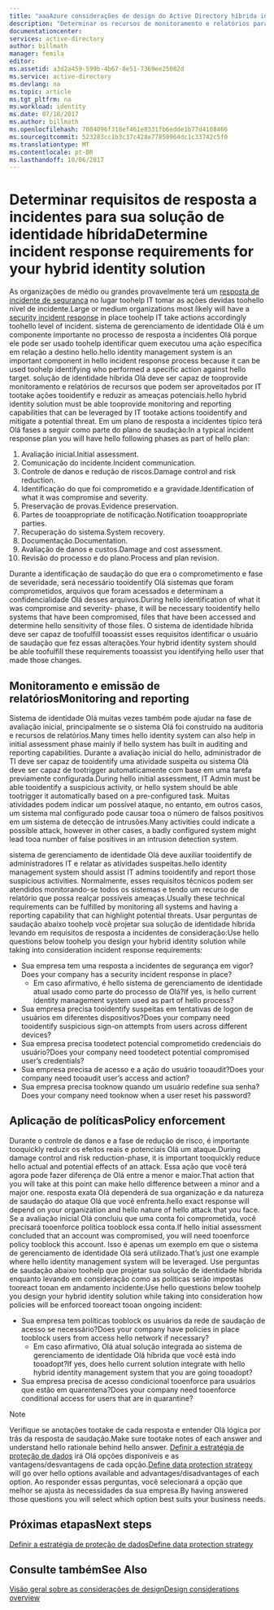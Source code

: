 ```yaml
---
title: "aaaAzure considerações de design do Active Directory híbrida identidade - determinar requisitos de incidente rResponse | Microsoft Docs"
description: "Determinar os recursos de monitoramento e relatórios para solução de identidade híbrida de saudação que podem ser aproveitadas por IT tootake ações tooidentify e reduzir um possíveis ameaças"
documentationcenter: 
services: active-directory
author: billmath
manager: femila
editor: 
ms.assetid: a3d2a459-599b-4b67-8e51-7369ee25082d
ms.service: active-directory
ms.devlang: na
ms.topic: article
ms.tgt_pltfrm: na
ms.workload: identity
ms.date: 07/18/2017
ms.author: billmath
ms.openlocfilehash: 7084096f318ef461e8331fb6edde1b77d4108466
ms.sourcegitcommit: 523283cc1b3c37c428e77850964dc1c33742c5f0
ms.translationtype: MT
ms.contentlocale: pt-BR
ms.lasthandoff: 10/06/2017
---
```

# <a name="determine-incident-response-requirements-for-your-hybrid-identity-solution"></a><span data-ttu-id="6f0c2-103">Determinar requisitos de resposta a incidentes para sua solução de identidade híbrida</span><span class="sxs-lookup"><span data-stu-id="6f0c2-103">Determine incident response requirements for your hybrid identity solution</span></span>
<span data-ttu-id="6f0c2-104">As organizações de médio ou grandes provavelmente terá um [resposta de incidente de segurança](https://technet.microsoft.com/library/cc700825.aspx) no lugar toohelp IT tomar as ações devidas toohello nível de incidente.</span><span class="sxs-lookup"><span data-stu-id="6f0c2-104">Large or medium organizations most likely will have a [security incident response](https://technet.microsoft.com/library/cc700825.aspx) in place toohelp IT take actions accordingly toohello level of incident.</span></span> <span data-ttu-id="6f0c2-105">sistema de gerenciamento de identidade Olá é um componente importante no processo de resposta a incidentes Olá porque ele pode ser usado toohelp identificar quem executou uma ação específica em relação a destino hello.</span><span class="sxs-lookup"><span data-stu-id="6f0c2-105">hello identity management system is an important component in hello incident response process because it can be used toohelp identifying who performed a specific action against hello target.</span></span> <span data-ttu-id="6f0c2-106">solução de identidade híbrida Olá deve ser capaz de tooprovide monitoramento e relatórios de recursos que podem ser aproveitados por IT tootake ações tooidentify e reduzir as ameaças potenciais.</span><span class="sxs-lookup"><span data-stu-id="6f0c2-106">hello hybrid identity solution must be able tooprovide monitoring and reporting capabilities that can be leveraged by IT tootake actions tooidentify and mitigate a potential threat.</span></span> <span data-ttu-id="6f0c2-107">Em um plano de resposta a incidentes típico terá Olá fases a seguir como parte do plano de saudação:</span><span class="sxs-lookup"><span data-stu-id="6f0c2-107">In a typical incident response plan you will have hello following phases as part of hello plan:</span></span>

1. <span data-ttu-id="6f0c2-108">Avaliação inicial.</span><span class="sxs-lookup"><span data-stu-id="6f0c2-108">Initial assessment.</span></span>
2. <span data-ttu-id="6f0c2-109">Comunicação do incidente.</span><span class="sxs-lookup"><span data-stu-id="6f0c2-109">Incident communication.</span></span>
3. <span data-ttu-id="6f0c2-110">Controle de danos e redução de riscos.</span><span class="sxs-lookup"><span data-stu-id="6f0c2-110">Damage control and risk reduction.</span></span>
4. <span data-ttu-id="6f0c2-111">Identificação do que foi comprometido e a gravidade.</span><span class="sxs-lookup"><span data-stu-id="6f0c2-111">Identification of what it was compromise and severity.</span></span>
5. <span data-ttu-id="6f0c2-112">Preservação de provas.</span><span class="sxs-lookup"><span data-stu-id="6f0c2-112">Evidence preservation.</span></span>
6. <span data-ttu-id="6f0c2-113">Partes de tooappropriate de notificação.</span><span class="sxs-lookup"><span data-stu-id="6f0c2-113">Notification tooappropriate parties.</span></span>
7. <span data-ttu-id="6f0c2-114">Recuperação do sistema.</span><span class="sxs-lookup"><span data-stu-id="6f0c2-114">System recovery.</span></span>
8. <span data-ttu-id="6f0c2-115">Documentação.</span><span class="sxs-lookup"><span data-stu-id="6f0c2-115">Documentation.</span></span>
9. <span data-ttu-id="6f0c2-116">Avaliação de danos e custos.</span><span class="sxs-lookup"><span data-stu-id="6f0c2-116">Damage and cost assessment.</span></span>
10. <span data-ttu-id="6f0c2-117">Revisão do processo e do plano.</span><span class="sxs-lookup"><span data-stu-id="6f0c2-117">Process and plan revision.</span></span>

<span data-ttu-id="6f0c2-118">Durante a identificação de saudação do que era o comprometimento e fase de severidade, será necessário tooidentify Olá sistemas que foram comprometidos, arquivos que foram acessados e determinam a confidencialidade Olá desses arquivos.</span><span class="sxs-lookup"><span data-stu-id="6f0c2-118">During hello identification of what it was compromise and severity- phase, it will be necessary tooidentify hello systems that have been compromised, files that have been accessed and determine hello sensitivity of those files.</span></span> <span data-ttu-id="6f0c2-119">O sistema de identidade híbrida deve ser capaz de toofulfill tooassist esses requisitos identificar o usuário de saudação que fez essas alterações.</span><span class="sxs-lookup"><span data-stu-id="6f0c2-119">Your hybrid identity system should be able toofulfill these requirements tooassist you identifying hello user that made those changes.</span></span> 

## <a name="monitoring-and-reporting"></a><span data-ttu-id="6f0c2-120">Monitoramento e emissão de relatórios</span><span class="sxs-lookup"><span data-stu-id="6f0c2-120">Monitoring and reporting</span></span>
<span data-ttu-id="6f0c2-121">Sistema de identidade Olá muitas vezes também pode ajudar na fase de avaliação inicial, principalmente se o sistema Olá foi construído na auditoria e recursos de relatórios.</span><span class="sxs-lookup"><span data-stu-id="6f0c2-121">Many times hello identity system can also help in initial assessment phase mainly if hello system has built in auditing and reporting capabilities.</span></span> <span data-ttu-id="6f0c2-122">Durante a avaliação inicial do hello, administrador de TI deve ser capaz de tooidentify uma atividade suspeita ou sistema Olá deve ser capaz de tootrigger automaticamente com base em uma tarefa previamente configurada.</span><span class="sxs-lookup"><span data-stu-id="6f0c2-122">During hello initial assessment, IT Admin must be able tooidentify a suspicious activity, or hello system should be able tootrigger it automatically based on a pre-configured task.</span></span> <span data-ttu-id="6f0c2-123">Muitas atividades podem indicar um possível ataque, no entanto, em outros casos, um sistema mal configurado pode causar tooa o número de falsos positivos em um sistema de detecção de intrusões.</span><span class="sxs-lookup"><span data-stu-id="6f0c2-123">Many activities could indicate a possible attack, however in other cases, a badly configured system might lead tooa number of false positives in an intrusion detection system.</span></span> 

<span data-ttu-id="6f0c2-124">sistema de gerenciamento de identidade Olá deve auxiliar tooidentify de administradores IT e relatar as atividades suspeitas.</span><span class="sxs-lookup"><span data-stu-id="6f0c2-124">hello identity management system should assist IT admins tooidentify and report those suspicious activities.</span></span> <span data-ttu-id="6f0c2-125">Normalmente, esses requisitos técnicos podem ser atendidos monitorando-se todos os sistemas e tendo um recurso de relatório que possa realçar possíveis ameaças.</span><span class="sxs-lookup"><span data-stu-id="6f0c2-125">Usually these technical requirements can be fulfilled by monitoring all systems and having a reporting capability that can highlight potential threats.</span></span> <span data-ttu-id="6f0c2-126">Usar perguntas de saudação abaixo toohelp você projetar sua solução de identidade híbrida levando em requisitos de resposta a incidentes de consideração:</span><span class="sxs-lookup"><span data-stu-id="6f0c2-126">Use hello questions below toohelp you design your hybrid identity solution while taking into consideration incident response requirements:</span></span>

* <span data-ttu-id="6f0c2-127">Sua empresa tem uma resposta a incidentes de segurança em vigor?</span><span class="sxs-lookup"><span data-stu-id="6f0c2-127">Does your company has a security incident response in place?</span></span>
  * <span data-ttu-id="6f0c2-128">Em caso afirmativo, é hello sistema de gerenciamento de identidade atual usado como parte do processo de Olá?</span><span class="sxs-lookup"><span data-stu-id="6f0c2-128">If yes, is hello current identity management system used as part of hello process?</span></span>
* <span data-ttu-id="6f0c2-129">Sua empresa precisa tooidentify suspeitas em tentativas de logon de usuários em diferentes dispositivos?</span><span class="sxs-lookup"><span data-stu-id="6f0c2-129">Does your company need tooidentify suspicious sign-on attempts from users across different devices?</span></span>
* <span data-ttu-id="6f0c2-130">Sua empresa precisa toodetect potencial comprometido credenciais do usuário?</span><span class="sxs-lookup"><span data-stu-id="6f0c2-130">Does your company need toodetect potential compromised user’s credentials?</span></span>
* <span data-ttu-id="6f0c2-131">Sua empresa precisa de acesso e a ação do usuário tooaudit?</span><span class="sxs-lookup"><span data-stu-id="6f0c2-131">Does your company need tooaudit user’s access and action?</span></span>
* <span data-ttu-id="6f0c2-132">Sua empresa precisa tooknow quando um usuário redefine sua senha?</span><span class="sxs-lookup"><span data-stu-id="6f0c2-132">Does your company need tooknow when a user reset his password?</span></span>

## <a name="policy-enforcement"></a><span data-ttu-id="6f0c2-133">Aplicação de políticas</span><span class="sxs-lookup"><span data-stu-id="6f0c2-133">Policy enforcement</span></span>
<span data-ttu-id="6f0c2-134">Durante o controle de danos e a fase de redução de risco, é importante tooquickly reduzir os efeitos reais e potenciais Olá um ataque.</span><span class="sxs-lookup"><span data-stu-id="6f0c2-134">During damage control and risk reduction-phase, it is important tooquickly reduce hello actual and potential effects of an attack.</span></span> <span data-ttu-id="6f0c2-135">Essa ação que você terá agora pode fazer diferença de Olá entre a menor e maior.</span><span class="sxs-lookup"><span data-stu-id="6f0c2-135">That action that you will take at this point can make hello difference between a minor and a major one.</span></span> <span data-ttu-id="6f0c2-136">resposta exata Olá dependerá de sua organização e da natureza de saudação do ataque Olá que você enfrenta.</span><span class="sxs-lookup"><span data-stu-id="6f0c2-136">hello exact response will depend on your organization and hello nature of hello attack that you face.</span></span> <span data-ttu-id="6f0c2-137">Se a avaliação inicial Olá concluiu que uma conta foi comprometida, você precisará tooenforce política tooblock essa conta.</span><span class="sxs-lookup"><span data-stu-id="6f0c2-137">If hello initial assessment concluded that an account was compromised, you will need tooenforce policy tooblock this account.</span></span> <span data-ttu-id="6f0c2-138">Isso é apenas um exemplo em que o sistema de gerenciamento de identidade Olá será utilizado.</span><span class="sxs-lookup"><span data-stu-id="6f0c2-138">That’s just one example where hello identity management system will be leveraged.</span></span> <span data-ttu-id="6f0c2-139">Use perguntas de saudação abaixo toohelp que projetar sua solução de identidade híbrida enquanto levando em consideração como as políticas serão impostas tooreact tooan em andamento incidente:</span><span class="sxs-lookup"><span data-stu-id="6f0c2-139">Use hello questions below toohelp you design your hybrid identity solution while taking into consideration how policies will be enforced tooreact tooan ongoing incident:</span></span>

* <span data-ttu-id="6f0c2-140">Sua empresa tem políticas tooblock os usuários da rede de saudação de acesso se necessário?</span><span class="sxs-lookup"><span data-stu-id="6f0c2-140">Does your company have policies in place tooblock users from access hello network if necessary?</span></span>
  * <span data-ttu-id="6f0c2-141">Em caso afirmativo, Olá atual solução integrada ao sistema de gerenciamento de identidade Olá híbrida que você está indo tooadopt?</span><span class="sxs-lookup"><span data-stu-id="6f0c2-141">If yes, does hello current solution integrate with hello hybrid identity management system that you are going tooadopt?</span></span>
* <span data-ttu-id="6f0c2-142">Sua empresa precisa de acesso condicional tooenforce para usuários que estão em quarentena?</span><span class="sxs-lookup"><span data-stu-id="6f0c2-142">Does your company need tooenforce conditional access for users that are in quarantine?</span></span> 

> [!NOTE]
> <span data-ttu-id="6f0c2-143">Verifique se anotações tootake de cada resposta e entender Olá lógica por trás da resposta de saudação.</span><span class="sxs-lookup"><span data-stu-id="6f0c2-143">Make sure tootake notes of each answer and understand hello rationale behind hello answer.</span></span> <span data-ttu-id="6f0c2-144">[Definir a estratégia de proteção de dados](active-directory-hybrid-identity-design-considerations-data-protection-strategy.md) irá Olá opções disponíveis e as vantagens/desvantagens de cada opção.</span><span class="sxs-lookup"><span data-stu-id="6f0c2-144">[Define data protection strategy](active-directory-hybrid-identity-design-considerations-data-protection-strategy.md) will go over hello options available and advantages/disadvantages of each option.</span></span>  <span data-ttu-id="6f0c2-145">Ao responder essas perguntas, você selecionará a opção que melhor se ajusta às necessidades da sua empresa.</span><span class="sxs-lookup"><span data-stu-id="6f0c2-145">By having answered those questions you will select which option best suits your business needs.</span></span>
> 
> 

## <a name="next-steps"></a><span data-ttu-id="6f0c2-146">Próximas etapas</span><span class="sxs-lookup"><span data-stu-id="6f0c2-146">Next steps</span></span>
[<span data-ttu-id="6f0c2-147">Definir a estratégia de proteção de dados</span><span class="sxs-lookup"><span data-stu-id="6f0c2-147">Define data protection strategy</span></span>](active-directory-hybrid-identity-design-considerations-data-protection-strategy.md)

## <a name="see-also"></a><span data-ttu-id="6f0c2-148">Consulte também</span><span class="sxs-lookup"><span data-stu-id="6f0c2-148">See Also</span></span>
[<span data-ttu-id="6f0c2-149">Visão geral sobre as considerações de design</span><span class="sxs-lookup"><span data-stu-id="6f0c2-149">Design considerations overview</span></span>](active-directory-hybrid-identity-design-considerations-overview.md)


